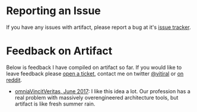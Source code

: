 # Reporting an Issue

If you have any issues with artifact, please report a bug at it's [issue
tracker][0].

# Feedback on Artifact

Below is feedback I have compiled on artifact so far. If you would like to
leave feedback please [open a ticket][0], contact me on twitter
[@vitiral](https://twitter.com/vitiral) or
[on reddit](https://www.reddit.com/user/vitiral).

- [omniaVincitVeritas, June 2017][1]: I like this idea a lot. Our profession
  has a real problem with massively overengineered architecture tools, but
  artifact is like fresh summer rain.

[0]: https://github.com/vitiral/artifact/issues
[1]: https://www.reddit.com/r/rust/comments/6lhnbp/artifact_081_released_finalfinal_beta/djv60xp/
